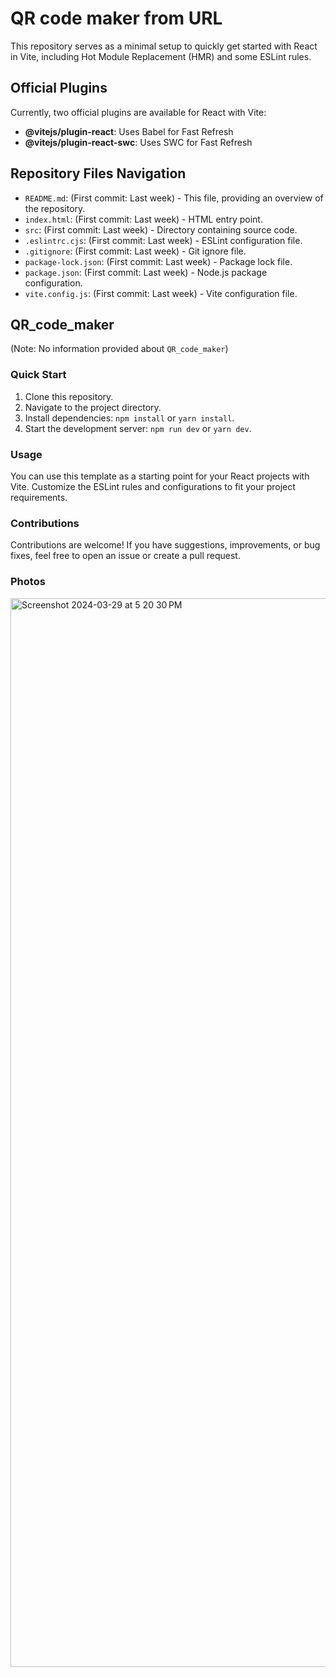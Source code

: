 # QR code maker from URL

This repository serves as a minimal setup to quickly get started with React in Vite, including Hot Module Replacement (HMR) and some ESLint rules.

## Official Plugins

Currently, two official plugins are available for React with Vite:

- **@vitejs/plugin-react**: Uses Babel for Fast Refresh
- **@vitejs/plugin-react-swc**: Uses SWC for Fast Refresh

## Repository Files Navigation

- `README.md`: (First commit: Last week) - This file, providing an overview of the repository.
- `index.html`: (First commit: Last week) - HTML entry point.
- `src`: (First commit: Last week) - Directory containing source code.
- `.eslintrc.cjs`: (First commit: Last week) - ESLint configuration file.
- `.gitignore`: (First commit: Last week) - Git ignore file.
- `package-lock.json`: (First commit: Last week) - Package lock file.
- `package.json`: (First commit: Last week) - Node.js package configuration.
- `vite.config.js`: (First commit: Last week) - Vite configuration file.

## QR_code_maker

(Note: No information provided about `QR_code_maker`)

### Quick Start

1. Clone this repository.
2. Navigate to the project directory.
3. Install dependencies: `npm install` or `yarn install`.
4. Start the development server: `npm run dev` or `yarn dev`.

### Usage

You can use this template as a starting point for your React projects with Vite. Customize the ESLint rules and configurations to fit your project requirements.

### Contributions

Contributions are welcome! If you have suggestions, improvements, or bug fixes, feel free to open an issue or create a pull request.

### Photos
<img width="1710" alt="Screenshot 2024-03-29 at 5 20 30 PM" src="https://github.com/JoelSamson/QR_code_maker/assets/55976489/767456a6-5cdb-4d51-980b-1c3cba3191de">
